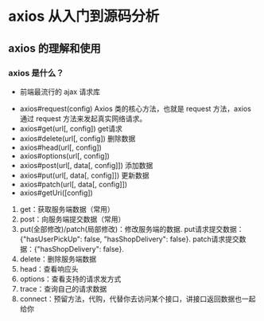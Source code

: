 # axios 从入门到源码分析

## axios 的理解和使用

### axios 是什么？

- 前端最流行的 ajax 请求库

* axios#request(config)  Axios 类的核心方法，也就是 request 方法，axios 通过 request 方法来发起真实网络请求。
* axios#get(url[, config])  get请求
* axios#delete(url[, config])  删除数据
* axios#head(url[, config])
* axios#options(url[, config])
* axios#post(url[, data[, config]]) 添加数据
* axios#put(url[, data[, config]])  更新数据
* axios#patch(url[, data[, config]])  
* axios#getUri([config])

1. get：获取服务端数据（常用）
2. post：向服务端提交数据（常用）
3. put(全部修改)/patch(局部修改)：修改服务端的数据.
   put请求提交数据：{"hasUserPickUp": false, "hasShopDelivery": false}.
   patch请求提交数据：{"hasShopDelivery": false}.
4. delete：删除服务端数据
5. head：查看响应头
6. options：查看支持的请求发方式
7. trace：查询自己的请求数据
8. connect：预留方法，代购，代替你去访问某个接口，讲接口返回数据也一起给你
